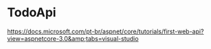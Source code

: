 # TodoApi
https://docs.microsoft.com/pt-br/aspnet/core/tutorials/first-web-api?view=aspnetcore-3.0&amp;tabs=visual-studio
